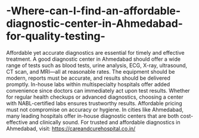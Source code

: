 # -Where-can-I-find-an-affordable-diagnostic-center-in-Ahmedabad-for-quality-testing-

Affordable yet accurate diagnostics are essential for timely and effective treatment. A good diagnostic center in Ahmedabad should offer a wide range of tests such as blood tests, urine analysis, ECG, X-ray, ultrasound, CT scan, and MRI—all at reasonable rates. The equipment should be modern, reports must be accurate, and results should be delivered promptly. In-house labs within multispecialty hospitals offer added convenience since doctors can immediately act upon test results. Whether for regular health checkups or advanced diagnostics, choosing a center with NABL-certified labs ensures trustworthy results. Affordable pricing must not compromise on accuracy or hygiene. In cities like Ahmedabad, many leading hospitals offer in-house diagnostic centers that are both cost-effective and clinically sound.
For trusted and affordable diagnostics in Ahmedabad, visit: https://careandcurehospital.co.in/

